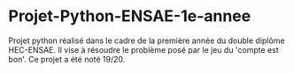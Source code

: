 # Projet-Python-ENSAE-1e-annee
Projet python réalisé dans le cadre de la première année du double diplôme HEC-ENSAE. Il vise à résoudre le problème posé par le jeu du 'compte est bon'. Ce projet a été noté 19/20.
